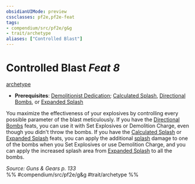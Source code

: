 ```yaml
---
obsidianUIMode: preview
cssclasses: pf2e,pf2e-feat
tags:
- compendium/src/pf2e/g&g
- trait/archetype
aliases: ["Controlled Blast"]
---
```

# Controlled Blast  *Feat 8*  
[archetype](rules/traits/archetype.md "Archetype Feat Trait")  

- **Prerequisites**: [Demolitionist Dedication](compendium/feats/demolitionist-dedication-g-g.md); [Calculated Splash](compendium/feats/calculated-splash.md), [Directional Bombs](compendium/feats/directional-bombs.md), or [Expanded Splash](compendium/feats/expanded-splash.md)

You maximize the effectiveness of your explosives by controlling every possible parameter of the blast meticulously. If you have the [Directional Bombs](compendium/feats/directional-bombs.md) feats, you can use it with Set Explosives or Demolition Charge, even though you didn't throw the bombs. If you have the [Calculated Splash](compendium/feats/calculated-splash.md) or [Expanded Splash](compendium/feats/expanded-splash.md) feats, you can apply the additional [splash](rules/traits/splash.md "Splash Weapon Trait") damage to one of the bombs when you Set Explosives or use Demolition Charge, and you can apply the increased splash area from [Expanded Splash](compendium/feats/expanded-splash.md) to all the bombs.

*Source: Guns & Gears p. 133*  
%% #compendium/src/pf2e/g&g #trait/archetype %%